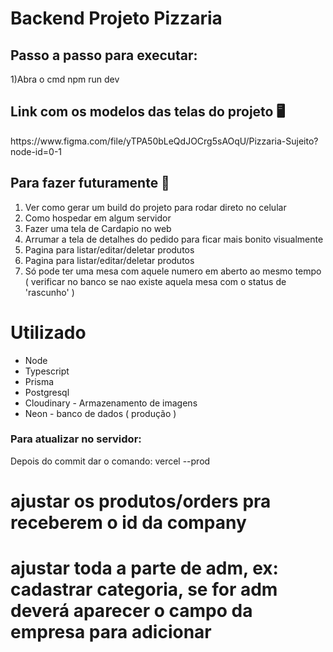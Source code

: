 <h1>Backend Projeto Pizzaria</h1>

<h2>Passo a passo para executar:</h2>

1)Abra o cmd npm run dev<br>
 
<h2>Link com os modelos das telas do projeto 🖥</h2>
https://www.figma.com/file/yTPA50bLeQdJOCrg5sAOqU/Pizzaria-Sujeito?node-id=0-1

<h2>  Para fazer futuramente 🚀</h2>

1) Ver como gerar um build do projeto para rodar direto no celular<br>
2) Como hospedar em algum servidor
3) Fazer uma tela de Cardapio no web
4) Arrumar a tela de detalhes do pedido para ficar mais bonito visualmente
5) Pagina para listar/editar/deletar produtos 
6) Pagina para listar/editar/deletar produtos 
7) Só pode ter uma mesa com aquele numero em aberto ao mesmo tempo ( verificar no banco se nao existe aquela mesa com o status de 'rascunho' )



# Utilizado

* Node
* Typescript
* Prisma
* Postgresql
* Cloudinary - Armazenamento de imagens
* Neon - banco de dados ( produção )



### Para atualizar no servidor:

Depois do commit dar o comando: vercel --prod




# ajustar os produtos/orders pra receberem o id da company
# ajustar toda a parte de adm, ex: cadastrar categoria, se for adm deverá aparecer o campo da empresa para adicionar
